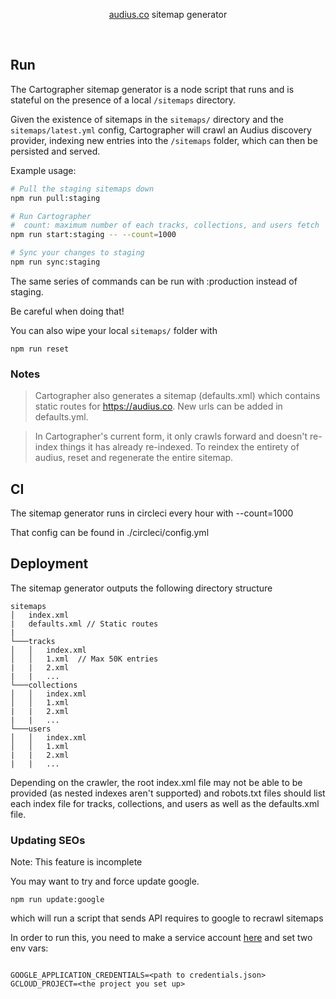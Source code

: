 <p align="center">
  <p align="center">
    <a href="https://audius.co/sitemaps/index.xml">audius.co</a> sitemap generator
  </p>
</p>

<br/>

## Run

The Cartographer sitemap generator is a node script that runs and is stateful on the presence of a local `/sitemaps` directory.

Given the existence of sitemaps in the `sitemaps/` directory and the `sitemaps/latest.yml` config, Cartographer will crawl an Audius discovery provider, indexing new entries into the `/sitemaps` folder, which can then be persisted and served.

Example usage:
```bash
# Pull the staging sitemaps down
npm run pull:staging

# Run Cartographer
#  count: maximum number of each tracks, collections, and users fetch
npm run start:staging -- --count=1000

# Sync your changes to staging
npm run sync:staging
```

The same series of commands can be run with :production instead of staging.

Be careful when doing that!

You can also wipe your local `sitemaps/` folder with

```
npm run reset
```

### Notes

> Cartographer also generates a sitemap (defaults.xml) which contains static routes for https://audius.co. New urls can be added in defaults.yml.

> In Cartographer's current form, it only crawls forward and doesn't re-index things it has already re-indexed. To reindex the entirety of audius, reset and regenerate the entire sitemap.

## CI

The sitemap generator runs in circleci every hour with --count=1000

That config can be found in ./circleci/config.yml

## Deployment

The sitemap generator outputs the following directory structure

```
sitemaps
│   index.xml
|   defaults.xml // Static routes
|
└───tracks
│   │   index.xml
│   │   1.xml  // Max 50K entries
|   |   2.xml
|   |   ...
└───collections
│   │   index.xml
│   │   1.xml
|   |   2.xml
|   |   ...
└───users
│   │   index.xml
│   │   1.xml
|   |   2.xml
|   |   ...
```

Depending on the crawler, the root index.xml file may not be able to be provided (as nested indexes aren't supported) and robots.txt files should list each index file for tracks, collections, and users as well as the defaults.xml file.

### Updating SEOs

Note: This feature is incomplete

You may want to try and force update google.

```
npm run update:google
```

which will run a script that sends API requires to google to recrawl sitemaps

In order to run this, you need to make a service account [here](https://console.cloud.google.com/apis/credentials) and set two env vars:

```

GOOGLE_APPLICATION_CREDENTIALS=<path to credentials.json>
GCLOUD_PROJECT=<the project you set up>

